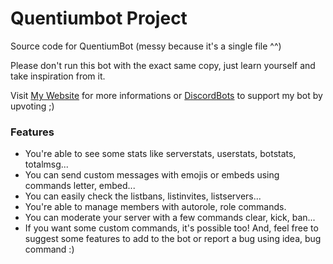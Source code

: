 # Quentiumbot Project
Source code for QuentiumBot (messy because it's a single file ^^)

Please don't run this bot with the exact same copy, just learn yourself and take inspiration from it.

Visit [My Website](https://quentium.fr/en/discord/index.html) for more informations or [DiscordBots](https://discordbots.org/bot/347405743235792908) to support my bot by upvoting ;)

### Features

* You're able to see some stats like serverstats, userstats, botstats, totalmsg...
* You can send custom messages with emojis or embeds using commands letter, embed...
* You can easily check the listbans, listinvites, listservers...
* You're able to manage members with autorole, role commands.
* You can moderate your server with a few commands clear, kick, ban...
* If you want some custom commands, it's possible too! And, feel free to suggest some features to add to the bot or report a bug using idea, bug command :)
